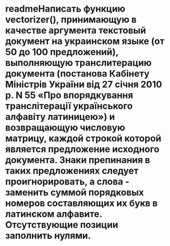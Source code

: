 # readmeНаписать функцию vectorizer(), принимающую в качестве аргумента текстовый документ на украинском языке (от 50 до 100 предложений), выполняющую транслитерацию документа (постанова Кабінету Міністрів України від 27 січня 2010 р. N 55 «Про впорядкування транслітерації українського алфавіту латиницею») и возвращающую числовую матрицу, каждой строкой которой является предложение исходного документа. Знаки препинания в таких предложениях следует проигнорировать, а слова - заменить суммой порядковых номеров составляющих их букв в латинском алфавите. Отсутствующие позиции заполнить нулями.
